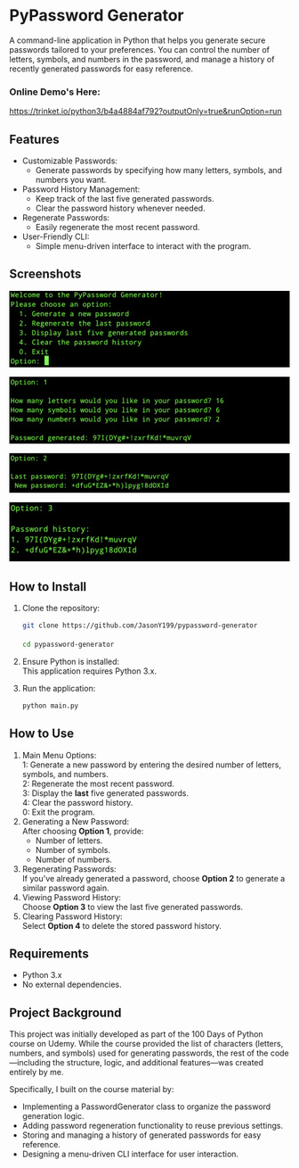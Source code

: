 # PyPassword Generator

A command-line application in Python that helps you generate secure passwords tailored to your preferences. You can control the number of letters, symbols, and numbers in the password, and manage a history of recently generated passwords for easy reference.

### Online Demo's Here:
https://trinket.io/python3/b4a4884af792?outputOnly=true&runOption=run

## Features

- Customizable Passwords:
  - Generate passwords by specifying how many letters, symbols, and numbers you want.
- Password History Management:
    - Keep track of the last five generated passwords.
    - Clear the password history whenever needed.
- Regenerate Passwords:
    - Easily regenerate the most recent password.
- User-Friendly CLI:
    - Simple menu-driven interface to interact with the program.

## Screenshots
![main menu](screenshots/main_menu.png)

![new password](screenshots/new_password.png)

![new password](screenshots/regenerate.png)

![new password](screenshots/history.png)



## How to Install
1. Clone the repository:
    ```bash
    git clone https://github.com/JasonY199/pypassword-generator

    cd pypassword-generator
    ```

2. Ensure Python is installed:<br>
    This application requires Python 3.x.

3. Run the application:
    ```bash
    python main.py
    ```

## How to Use


1. Main Menu Options:<br>
    1: Generate a new password by entering the desired number of letters, symbols, and numbers.<br>
    2: Regenerate the most recent password.<br>
    3: Display the **last** five generated passwords.<br>
    4: Clear the password history.<br>
    0: Exit the program.
2. Generating a New Password:<br>
    After choosing **Option 1**, provide:
   - Number of letters.
   - Number of symbols.
   - Number of numbers.
3. Regenerating Passwords:<br>
    If you've already generated a password, choose **Option 2** to generate a similar password again.
4. Viewing Password History:<br>
    Choose **Option 3** to view the last five generated passwords.
5. Clearing Password History:<br>
    Select **Option 4** to delete the stored password history.

## Requirements

- Python 3.x
- No external dependencies.

## Project Background

This project was initially developed as part of the 100 Days of Python course on Udemy. While the course provided the list of characters (letters, numbers, and symbols) used for generating passwords, the rest of the code—including the structure, logic, and additional features—was created entirely by me.

Specifically, I built on the course material by:

- Implementing a PasswordGenerator class to organize the password generation logic.
- Adding password regeneration functionality to reuse previous settings.
- Storing and managing a history of generated passwords for easy reference.
- Designing a menu-driven CLI interface for user interaction.
